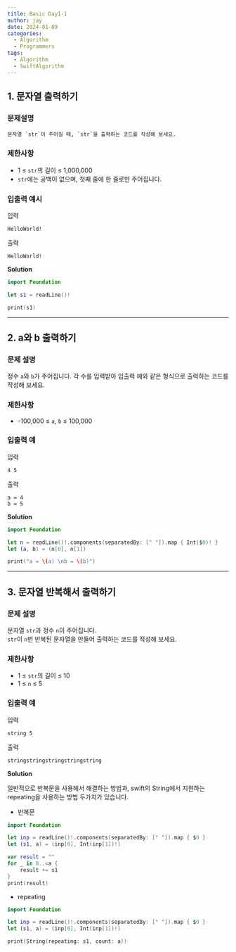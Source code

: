 ```yaml
---
title: Basic Day1-1
author: jay
date: 2024-01-09
categories:
  - Algorithm
  - Programmers
tags:
  - Algorithm
  - SwiftAlgorithm
---
```

## 1. 문자열 출력하기
### 문제설명

	문자열 `str`이 주어질 때, `str`을 출력하는 코드를 작성해 보세요.
### 제한사항

- 1 ≤ `str`의 길이 ≤ 1,000,000
- `str`에는 공백이 없으며, 첫째 줄에 한 줄로만 주어집니다.

### 입출력 예시

입력

```
HelloWorld!
```

출력

```
HelloWorld!
```

**Solution**

```swift
import Foundation

let s1 = readLine()!

print(s1)
```

---

## 2. a와 b 출력하기
### 문제 설명

정수 `a`와 `b`가 주어집니다. 각 수를 입력받아 입출력 예와 같은 형식으로 출력하는 코드를 작성해 보세요.

### 제한사항

- -100,000 ≤ `a`, `b` ≤ 100,000

### 입출력 예

입력

```
4 5
```

출력

```
a = 4
b = 5
```

**Solution**

```swift
import Foundation

let n = readLine()!.components(separatedBy: [" "]).map { Int($0)! }
let (a, b) = (n[0], n[1])

print("a = \(a) \nb = \(b)")
```

---

## 3. 문자열 반복해서 출력하기
### 문제 설명

문자열 `str`과 정수 `n`이 주어집니다.  
`str`이 `n`번 반복된 문자열을 만들어 출력하는 코드를 작성해 보세요.

### 제한사항

- 1 ≤ `str`의 길이 ≤ 10
- 1 ≤ `n` ≤ 5

### 입출력 예

입력

```
string 5
```

출력

```
stringstringstringstringstring
```

**Solution**

일반적으로 반복문을 사용해서 해결하는 방법과, swift의 String에서 지원하는 repeating을 사용하는 방법 두가지가 있습니다.
- 반복문

```swift
import Foundation

let inp = readLine()!.components(separatedBy: [" "]).map { $0 }
let (s1, a) = (inp[0], Int(inp[1])!)

var result = ""
for _ in 0..<a {
    result += s1
}
print(result)
```
- repeating

```swift
import Foundation

let inp = readLine()!.components(separatedBy: [" "]).map { $0 }
let (s1, a) = (inp[0], Int(inp[1])!)

print(String(repeating: s1, count: a))
```